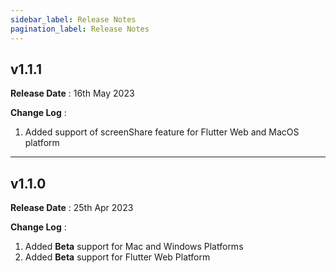 ```yaml
---
sidebar_label: Release Notes
pagination_label: Release Notes
---
```

## v1.1.1

**Release Date** : 16th May 2023

**Change Log** :

1. Added support of screenShare feature for Flutter Web and MacOS platform

---
## v1.1.0

**Release Date** : 25th Apr 2023

**Change Log** :

1. Added **Beta** support for Mac and Windows Platforms
2. Added **Beta** support for Flutter Web Platform